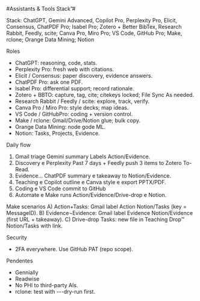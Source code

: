 #Assistants & Tools Stack”# 

Stack: ChatGPT, Gemini Advanced, Copilot Pro, Perplexity Pro, Elicit, Consensus, ChatPDF Pro; Isabel Pro; Zotero + Better BibTex, Research Rabbit, Feedly, scite; Canva Pro, Miro Pro; VS Code, GitHub Pro; Make, rclone; Orange Data Mining; Notion 

Roles
- ChatGPT: reasoning, code, stats.
- Perplexity Pro: fresh web with citations.
- Elicit / Consensus: paper discovery, evidence answers.
- ChatPDF Pro: ask one PDF.
- Isabel Pro: differential support; record rationale.
- Zotero + BBTO: capture, tag, cite; citekeys locked; File Sync As needed.
- Research Rabbit / Feedly / scite: explore, track, verify.
- Canva Pro / Miro Pro: style decks; map ideas.
- VS Code / GitHubPro: coding + version control.
- Make / rclone: Gmail/Drive/Notion glue; bulk copy.
- Orange Data Mining: node gode ML.
- Notion: Tasks, Projects, Evidence.

Daily flow
1) Gmail triage Gemini summary  Labels Action/Evidence.
2) Discovery e Perplexity Past 7 days + Feedly push 3 items to Zotero To-Read.
3) Evidence... ChatPDF summary e takeaway to Notion/Evidence.
4) Teaching e Copilot outline e Canva style e export PPTX/PDF.
5) Coding e VS Code commit to GitHub
6) Automate e Make runs Action/Evidence/Drive-drop e Notion.

Make scenarios
A) Action+Tasks: Gmail label Action Notion/Tasks (key = MessageID).
B) Evidence¬Evidence: Gmail label Evidence  Notion/Evidence (first URL + takeaway).
C) Drive-drop Tasks: new file in Teaching Drop™ Notion/Tasks with link.

Security
- 2FA everywhere. Use GitHub PAT (repo scope).

Pendentes
- Gennially
- Readwise
- No PHI to third-party AIs.
- rclone: test with ---dry-run first.
